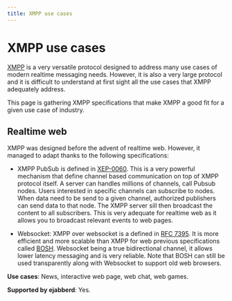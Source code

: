 ```yaml
---
title: XMPP use cases
---
```


# XMPP use cases

[XMPP](http://www.xmpp.org) is a very versatile protocol designed to
address many use cases of modern realtime messaging needs. However, it
is also a very large protocol and it is difficult to understand at
first sight all the use cases that XMPP adequately address.

This page is gathering XMPP specifications that make XMPP a good fit
for a given use case of industry.

## Realtime web

XMPP was designed before the advent of realtime web. However, it
managed to adapt thanks to the following specifications:

* XMPP PubSub is defined in
  [XEP-0060](http://www.xmpp.org/extensions/xep-0060.html). This is a
  very powerful mechanism that define channel based communication on
  top of XMPP protocol itself. A server can handles millions of
  channels, call Pubsub nodes. Users interested in specific channels
  can subscribe to nodes. When data need to be send to a given
  channel, authorized publishers can send data to that node. The XMPP
  server sill then broadcast the content to all subscribers. This is
  very adequate for realtime web as it allows you to broadcast
  relevant events to web pages.

* Websocket: XMPP over websocket is a defined in
  [RFC 7395](https://tools.ietf.org/html/rfc7395). It is more
  efficient and more scalable than XMPP for web previous
  specifications called
  [BOSH](http://xmpp.org/extensions/xep-0124.html). Websocket being a
  true bidirectional channel, it allows lower latency messaging and is
  very reliable. Note that BOSH can still be used transparently along
  with Websocket to support old web browsers.

**Use cases**: News, interactive web page, web chat, web games.

**Supported by ejabberd**: Yes.

